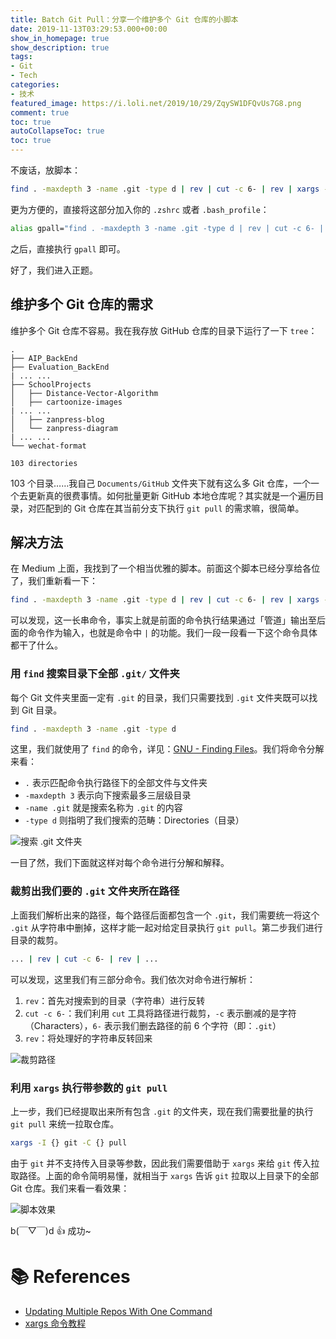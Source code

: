 ```yaml
---
title: Batch Git Pull：分享一个维护多个 Git 仓库的小脚本
date: 2019-11-13T03:29:53.000+00:00
show_in_homepage: true
show_description: true
tags:
- Git
- Tech
categories:
- 技术
featured_image: https://i.loli.net/2019/10/29/ZqySW1DFQvUs7G8.png
comment: true
toc: true
autoCollapseToc: true
toc: true
---
```


不废话，放脚本：

```bash
find . -maxdepth 3 -name .git -type d | rev | cut -c 6- | rev | xargs -I {} git -C {} pull
```

更为方便的，直接将这部分加入你的 `.zshrc` 或者 `.bash_profile`：

```bash
alias gpall="find . -maxdepth 3 -name .git -type d | rev | cut -c 6- | rev | xargs -I {} git -C {} pull"
```

之后，直接执行 `gpall` 即可。

好了，我们进入正题。

## 维护多个 Git 仓库的需求

维护多个 Git 仓库不容易。我在我存放 GitHub 仓库的目录下运行了一下 `tree`：

    .
    ├── AIP_BackEnd
    ├── Evaluation_BackEnd
    | ... ...
    ├── SchoolProjects
    │   ├── Distance-Vector-Algorithm
    │   ├── cartoonize-images
    | ... ...
    │   ├── zanpress-blog
    │   └── zanpress-diagram
    | ... ...
    └── wechat-format
    
    103 directories

103 个目录……我自己 `Documents/GitHub` 文件夹下就有这么多 Git 仓库，一个一个去更新真的很费事情。如何批量更新 GitHub 本地仓库呢？其实就是一个遍历目录，对匹配到的 Git 仓库在其当前分支下执行 `git pull` 的需求嘛，很简单。

## 解决方法

在 Medium 上面，我找到了一个相当优雅的脚本。前面这个脚本已经分享给各位了，我们重新看一下：

```bash
find . -maxdepth 3 -name .git -type d | rev | cut -c 6- | rev | xargs -I {} git -C {} pull
```

可以发现，这一长串命令，事实上就是前面的命令执行结果通过「管道」输出至后面的命令作为输入，也就是命令中 `|` 的功能。我们一段一段看一下这个命令具体都干了什么。

### 用 `find` 搜索目录下全部 `.git/` 文件夹

每个 Git 文件夹里面一定有 `.git` 的目录，我们只需要找到 `.git` 文件夹既可以找到 Git 目录。

```bash
find . -maxdepth 3 -name .git -type d
```

这里，我们就使用了 `find` 的命令，详见：[GNU - Finding Files](https://www.gnu.org/software/findutils/manual/html_mono/find.html)。我们将命令分解来看：

* `.` 表示匹配命令执行路径下的全部文件与文件夹
* `-maxdepth 3` 表示向下搜索最多三层级目录
* `-name .git` 就是搜索名称为 `.git` 的内容
* `-type d` 则指明了我们搜索的范畴：Directories（目录）

![搜索 .git 文件夹](https://i.loli.net/2019/10/29/IVMEzwDqGpXK8me.png)

一目了然，我们下面就这样对每个命令进行分解和解释。

### 裁剪出我们要的 `.git` 文件夹所在路径

上面我们解析出来的路径，每个路径后面都包含一个 `.git`，我们需要统一将这个 `.git` 从字符串中删掉，这样才能一起对给定目录执行 `git pull`。第二步我们进行目录的裁剪。

```bash
... | rev | cut -c 6- | rev | ...
```

可以发现，这里我们有三部分命令。我们依次对命令进行解析：

1. `rev`：首先对搜索到的目录（字符串）进行反转
2. `cut -c 6-`：我们利用 `cut` 工具将路径进行裁剪，`-c` 表示删减的是字符（Characters），`6-` 表示我们删去路径的前 6 个字符（即：`.git`）
3. `rev`：将处理好的字符串反转回来

![裁剪路径](https://i.loli.net/2019/10/29/KDFIBpGXTmcz8qv.png)

### 利用 `xargs` 执行带参数的 `git pull`

上一步，我们已经提取出来所有包含 `.git` 的文件夹，现在我们需要批量的执行 `git pull` 来统一拉取仓库。

```bash
xargs -I {} git -C {} pull
```

由于 `git` 并不支持传入目录等参数，因此我们需要借助于 `xargs` 来给 `git` 传入拉取路径。上面的命令简明易懂，就相当于 `xargs` 告诉 `git` 拉取以上目录下的全部 Git 仓库。我们来看一看效果：

![脚本效果](https://i.loli.net/2019/10/29/oCxk1O9SEP34RhW.gif)

b(￣▽￣)d 👍 成功\~

# 📚 References

* [Updating Multiple Repos With One Command](https://medium.com/@codenameyau/updating-multiple-repos-with-one-command-9768c8cdfe46)
* [xargs 命令教程](http://www.ruanyifeng.com/blog/2019/08/xargs-tutorial.html)
